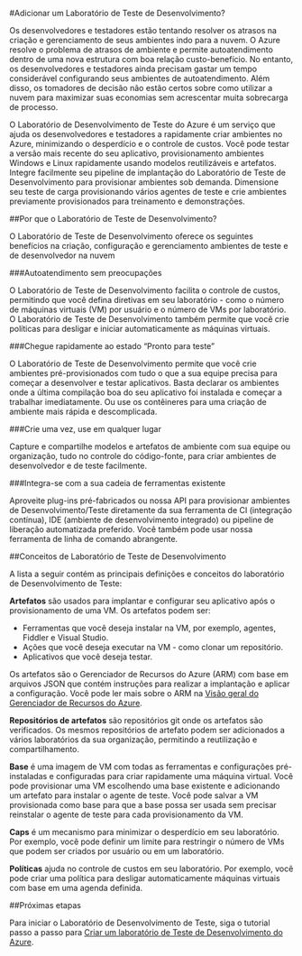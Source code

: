 <properties 
	pageTitle="O que é o serviço de Laboratório de Desenvolvimento/Teste? | Microsoft Azure"
	description="Saiba como o Laboratório de Desenvolvimento/Teste pode facilitar a criar, gerenciar e monitorar as máquinas virtuais do Azure"
	services="devtest-lab,virtual-machines"
	documentationCenter="na"
	authors="tomarcher"
	manager="douge"
	editor=""/>

<tags
	ms.service="devtest-lab"
	ms.workload="na"
	ms.tgt_pltfrm="na"
	ms.devlang="na"
	ms.topic="article"
	ms.date="01/30/2016"
	ms.author="tarcher"/>

#Adicionar um Laboratório de Teste de Desenvolvimento?

Os desenvolvedores e testadores estão tentando resolver os atrasos na criação e gerenciamento de seus ambientes indo para a nuvem. O Azure resolve o problema de atrasos de ambiente e permite autoatendimento dentro de uma nova estrutura com boa relação custo-benefício. No entanto, os desenvolvedores e testadores ainda precisam gastar um tempo considerável configurando seus ambientes de autoatendimento. Além disso, os tomadores de decisão não estão certos sobre como utilizar a nuvem para maximizar suas economias sem acrescentar muita sobrecarga de processo.

O Laboratório de Desenvolvimento de Teste do Azure é um serviço que ajuda os desenvolvedores e testadores a rapidamente criar ambientes no Azure, minimizando o desperdício e o controle de custos. Você pode testar a versão mais recente do seu aplicativo, provisionamento ambientes Windows e Linux rapidamente usando modelos reutilizáveis e artefatos. Integre facilmente seu pipeline de implantação do Laboratório de Teste de Desenvolvimento para provisionar ambientes sob demanda. Dimensione seu teste de carga provisionando vários agentes de teste e crie ambientes previamente provisionados para treinamento e demonstrações.

##Por que o Laboratório de Teste de Desenvolvimento?

O Laboratório de Teste de Desenvolvimento oferece os seguintes benefícios na criação, configuração e gerenciamento ambientes de teste e de desenvolvedor na nuvem

###Autoatendimento sem preocupações

O Laboratório de Teste de Desenvolvimento facilita o controle de custos, permitindo que você defina diretivas em seu laboratório - como o número de máquinas virtuais (VM) por usuário e o número de VMs por laboratório. O Laboratório de Teste de Desenvolvimento também permite que você crie políticas para desligar e iniciar automaticamente as máquinas virtuais.

###Chegue rapidamente ao estado “Pronto para teste”

O Laboratório de Teste de Desenvolvimento permite que você crie ambientes pré-provisionados com tudo o que a sua equipe precisa para começar a desenvolver e testar aplicativos. Basta declarar os ambientes onde a última compilação boa do seu aplicativo foi instalada e começar a trabalhar imediatamente. Ou use os contêineres para uma criação de ambiente mais rápida e descomplicada.

###Crie uma vez, use em qualquer lugar

Capture e compartilhe modelos e artefatos de ambiente com sua equipe ou organização, tudo no controle do código-fonte, para criar ambientes de desenvolvedor e de teste facilmente.

###Integra-se com a sua cadeia de ferramentas existente

Aproveite plug-ins pré-fabricados ou nossa API para provisionar ambientes de Desenvolvimento/Teste diretamente da sua ferramenta de CI (integração contínua), IDE (ambiente de desenvolvimento integrado) ou pipeline de liberação automatizada preferido. Você também pode usar nossa ferramenta de linha de comando abrangente.

##Conceitos de Laboratório de Teste de Desenvolvimento

A lista a seguir contém as principais definições e conceitos do laboratório de Desenvolvimento de Teste:

**Artefatos** são usados para implantar e configurar seu aplicativo após o provisionamento de uma VM. Os artefatos podem ser:

- Ferramentas que você deseja instalar na VM, por exemplo, agentes, Fiddler e Visual Studio.
- Ações que você deseja executar na VM - como clonar um repositório.
- Aplicativos que você deseja testar.

Os artefatos são o Gerenciador de Recursos do Azure (ARM) com base em arquivos JSON que contém instruções para realizar a implantação e aplicar a configuração. Você pode ler mais sobre o ARM na [Visão geral do Gerenciador de Recursos do Azure](/resource-group-overview.md).

**Repositórios de artefatos** são repositórios git onde os artefatos são verificados. Os mesmos repositórios de artefato podem ser adicionados a vários laboratórios da sua organização, permitindo a reutilização e compartilhamento.

**Base** é uma imagem de VM com todas as ferramentas e configurações pré-instaladas e configuradas para criar rapidamente uma máquina virtual. Você pode provisionar uma VM escolhendo uma base existente e adicionando um artefato para instalar o agente de teste. Você pode salvar a VM provisionada como base para que a base possa ser usada sem precisar reinstalar o agente de teste para cada provisionamento da VM.

**Caps** é um mecanismo para minimizar o desperdício em seu laboratório. Por exemplo, você pode definir um limite para restringir o número de VMs que podem ser criados por usuário ou em um laboratório.

**Políticas** ajuda no controle de custos em seu laboratório. Por exemplo, você pode criar uma política para desligar automaticamente máquinas virtuais com base em uma agenda definida.

##Próximas etapas

Para iniciar o Laboratório de Desenvolvimento de Teste, siga o tutorial passo a passo para [Criar um laboratório de Teste de Desenvolvimento do Azure](devtest-lab-create-lab.md).

<!---HONumber=AcomDC_0204_2016-->